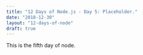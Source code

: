 ```yaml
---
title: "12 Days of Node.js - Day 5: Placeholder."
date: "2018-12-30"
layout: "12-days-of-node"
draft: true
---
```


This is the fifth day of node.
